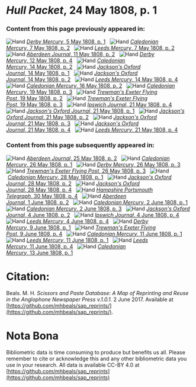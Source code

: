 # *Hull Packet*, 24 May 1808, p. 1  
  
### Content from this page previously appeared in:  
![Hand](http://scissorsandpaste.net/wp-content/uploads/2017/06/smallhandpointer.png) [*Derby Mercury*, 5 May 1808, p. 1](https://mhbeals.github.io/sap_html/Derby-Mercury/Derby-Mercury-5-May-1808-p-1)  
![Hand](http://scissorsandpaste.net/wp-content/uploads/2017/06/smallhandpointer.png) [*Caledonian Mercury*, 7 May 1808, p. 2](https://mhbeals.github.io/sap_html/Caledonian-Mercury/Caledonian-Mercury-7-May-1808-p-2)  
![Hand](http://scissorsandpaste.net/wp-content/uploads/2017/06/smallhandpointer.png) [*Leeds Mercury*, 7 May 1808, p. 2](https://mhbeals.github.io/sap_html/Leeds-Mercury/Leeds-Mercury-7-May-1808-p-2)  
![Hand](http://scissorsandpaste.net/wp-content/uploads/2017/06/smallhandpointer.png) [*Aberdeen Journal*, 11 May 1808, p. 2](https://mhbeals.github.io/sap_html/Aberdeen-Journal/Aberdeen-Journal-11-May-1808-p-2)  
![Hand](http://scissorsandpaste.net/wp-content/uploads/2017/06/smallhandpointer.png) [*Derby Mercury*, 12 May 1808, p. 4](https://mhbeals.github.io/sap_html/Derby-Mercury/Derby-Mercury-12-May-1808-p-4)  
![Hand](http://scissorsandpaste.net/wp-content/uploads/2017/06/smallhandpointer.png) [*Caledonian Mercury*, 14 May 1808, p. 2](https://mhbeals.github.io/sap_html/Caledonian-Mercury/Caledonian-Mercury-14-May-1808-p-2)  
![Hand](http://scissorsandpaste.net/wp-content/uploads/2017/06/smallhandpointer.png) [*Jackson's Oxford Journal*, 14 May 1808, p. 1](https://mhbeals.github.io/sap_html/Jackson's-Oxford-Journal/Jackson's-Oxford-Journal-14-May-1808-p-1)  
![Hand](http://scissorsandpaste.net/wp-content/uploads/2017/06/smallhandpointer.png) [*Jackson's Oxford Journal*, 14 May 1808, p. 2](https://mhbeals.github.io/sap_html/Jackson's-Oxford-Journal/Jackson's-Oxford-Journal-14-May-1808-p-2)  
![Hand](http://scissorsandpaste.net/wp-content/uploads/2017/06/smallhandpointer.png) [*Leeds Mercury*, 14 May 1808, p. 4](https://mhbeals.github.io/sap_html/Leeds-Mercury/Leeds-Mercury-14-May-1808-p-4)  
![Hand](http://scissorsandpaste.net/wp-content/uploads/2017/06/smallhandpointer.png) [*Caledonian Mercury*, 16 May 1808, p. 2](https://mhbeals.github.io/sap_html/Caledonian-Mercury/Caledonian-Mercury-16-May-1808-p-2)  
![Hand](http://scissorsandpaste.net/wp-content/uploads/2017/06/smallhandpointer.png) [*Caledonian Mercury*, 19 May 1808, p. 3](https://mhbeals.github.io/sap_html/Caledonian-Mercury/Caledonian-Mercury-19-May-1808-p-3)  
![Hand](http://scissorsandpaste.net/wp-content/uploads/2017/06/smallhandpointer.png) [*Trewman's Exeter Flying Post*, 19 May 1808, p. 2](https://mhbeals.github.io/sap_html/Trewman's-Exeter-Flying-Post/Trewman's-Exeter-Flying-Post-19-May-1808-p-2)  
![Hand](http://scissorsandpaste.net/wp-content/uploads/2017/06/smallhandpointer.png) [*Trewman's Exeter Flying Post*, 19 May 1808, p. 3](https://mhbeals.github.io/sap_html/Trewman's-Exeter-Flying-Post/Trewman's-Exeter-Flying-Post-19-May-1808-p-3)  
![Hand](http://scissorsandpaste.net/wp-content/uploads/2017/06/smallhandpointer.png) [*Ipswich Journal*, 21 May 1808, p. 4](https://mhbeals.github.io/sap_html/Ipswich-Journal/Ipswich-Journal-21-May-1808-p-4)  
![Hand](http://scissorsandpaste.net/wp-content/uploads/2017/06/smallhandpointer.png) [*Jackson's Oxford Journal*, 21 May 1808, p. 1](https://mhbeals.github.io/sap_html/Jackson's-Oxford-Journal/Jackson's-Oxford-Journal-21-May-1808-p-1)  
![Hand](http://scissorsandpaste.net/wp-content/uploads/2017/06/smallhandpointer.png) [*Jackson's Oxford Journal*, 21 May 1808, p. 2](https://mhbeals.github.io/sap_html/Jackson's-Oxford-Journal/Jackson's-Oxford-Journal-21-May-1808-p-2)  
![Hand](http://scissorsandpaste.net/wp-content/uploads/2017/06/smallhandpointer.png) [*Jackson's Oxford Journal*, 21 May 1808, p. 3](https://mhbeals.github.io/sap_html/Jackson's-Oxford-Journal/Jackson's-Oxford-Journal-21-May-1808-p-3)  
![Hand](http://scissorsandpaste.net/wp-content/uploads/2017/06/smallhandpointer.png) [*Jackson's Oxford Journal*, 21 May 1808, p. 4](https://mhbeals.github.io/sap_html/Jackson's-Oxford-Journal/Jackson's-Oxford-Journal-21-May-1808-p-4)  
![Hand](http://scissorsandpaste.net/wp-content/uploads/2017/06/smallhandpointer.png) [*Leeds Mercury*, 21 May 1808, p. 4](https://mhbeals.github.io/sap_html/Leeds-Mercury/Leeds-Mercury-21-May-1808-p-4)  
  
### Content from this page subsequently appeared in:  
![Hand](http://scissorsandpaste.net/wp-content/uploads/2017/06/smallhandpointer.png) [*Aberdeen Journal*, 25 May 1808, p. 2](https://mhbeals.github.io/sap_html/Aberdeen-Journal/Aberdeen-Journal-25-May-1808-p-2)  
![Hand](http://scissorsandpaste.net/wp-content/uploads/2017/06/smallhandpointer.png) [*Caledonian Mercury*, 26 May 1808, p. 1](https://mhbeals.github.io/sap_html/Caledonian-Mercury/Caledonian-Mercury-26-May-1808-p-1)  
![Hand](http://scissorsandpaste.net/wp-content/uploads/2017/06/smallhandpointer.png) [*Derby Mercury*, 26 May 1808, p. 3](https://mhbeals.github.io/sap_html/Derby-Mercury/Derby-Mercury-26-May-1808-p-3)  
![Hand](http://scissorsandpaste.net/wp-content/uploads/2017/06/smallhandpointer.png) [*Trewman's Exeter Flying Post*, 26 May 1808, p. 3](https://mhbeals.github.io/sap_html/Trewman's-Exeter-Flying-Post/Trewman's-Exeter-Flying-Post-26-May-1808-p-3)  
![Hand](http://scissorsandpaste.net/wp-content/uploads/2017/06/smallhandpointer.png) [*Caledonian Mercury*, 28 May 1808, p. 1](https://mhbeals.github.io/sap_html/Caledonian-Mercury/Caledonian-Mercury-28-May-1808-p-1)  
![Hand](http://scissorsandpaste.net/wp-content/uploads/2017/06/smallhandpointer.png) [*Jackson's Oxford Journal*, 28 May 1808, p. 2](https://mhbeals.github.io/sap_html/Jackson's-Oxford-Journal/Jackson's-Oxford-Journal-28-May-1808-p-2)  
![Hand](http://scissorsandpaste.net/wp-content/uploads/2017/06/smallhandpointer.png) [*Jackson's Oxford Journal*, 28 May 1808, p. 4](https://mhbeals.github.io/sap_html/Jackson's-Oxford-Journal/Jackson's-Oxford-Journal-28-May-1808-p-4)  
![Hand](http://scissorsandpaste.net/wp-content/uploads/2017/06/smallhandpointer.png) [*Hampshire Portsmouth Telegraph*, 30 May 1808, p. 4](https://mhbeals.github.io/sap_html/Hampshire-Portsmouth-Telegraph/Hampshire-Portsmouth-Telegraph-30-May-1808-p-4)  
![Hand](http://scissorsandpaste.net/wp-content/uploads/2017/06/smallhandpointer.png) [*Aberdeen Journal*, 1 June 1808, p. 2](https://mhbeals.github.io/sap_html/Aberdeen-Journal/Aberdeen-Journal-1-June-1808-p-2)  
![Hand](http://scissorsandpaste.net/wp-content/uploads/2017/06/smallhandpointer.png) [*Caledonian Mercury*, 2 June 1808, p. 1](https://mhbeals.github.io/sap_html/Caledonian-Mercury/Caledonian-Mercury-2-June-1808-p-1)  
![Hand](http://scissorsandpaste.net/wp-content/uploads/2017/06/smallhandpointer.png) [*Caledonian Mercury*, 2 June 1808, p. 3](https://mhbeals.github.io/sap_html/Caledonian-Mercury/Caledonian-Mercury-2-June-1808-p-3)  
![Hand](http://scissorsandpaste.net/wp-content/uploads/2017/06/smallhandpointer.png) [*Jackson's Oxford Journal*, 4 June 1808, p. 2](https://mhbeals.github.io/sap_html/Jackson's-Oxford-Journal/Jackson's-Oxford-Journal-4-June-1808-p-2)  
![Hand](http://scissorsandpaste.net/wp-content/uploads/2017/06/smallhandpointer.png) [*Ipswich Journal*, 4 June 1808, p. 4](https://mhbeals.github.io/sap_html/Ipswich-Journal/Ipswich-Journal-4-June-1808-p-4)  
![Hand](http://scissorsandpaste.net/wp-content/uploads/2017/06/smallhandpointer.png) [*Leeds Mercury*, 4 June 1808, p. 4](https://mhbeals.github.io/sap_html/Leeds-Mercury/Leeds-Mercury-4-June-1808-p-4)  
![Hand](http://scissorsandpaste.net/wp-content/uploads/2017/06/smallhandpointer.png) [*Derby Mercury*, 9 June 1808, p. 1](https://mhbeals.github.io/sap_html/Derby-Mercury/Derby-Mercury-9-June-1808-p-1)  
![Hand](http://scissorsandpaste.net/wp-content/uploads/2017/06/smallhandpointer.png) [*Trewman's Exeter Flying Post*, 9 June 1808, p. 4](https://mhbeals.github.io/sap_html/Trewman's-Exeter-Flying-Post/Trewman's-Exeter-Flying-Post-9-June-1808-p-4)  
![Hand](http://scissorsandpaste.net/wp-content/uploads/2017/06/smallhandpointer.png) [*Caledonian Mercury*, 11 June 1808, p. 1](https://mhbeals.github.io/sap_html/Caledonian-Mercury/Caledonian-Mercury-11-June-1808-p-1)  
![Hand](http://scissorsandpaste.net/wp-content/uploads/2017/06/smallhandpointer.png) [*Leeds Mercury*, 11 June 1808, p. 1](https://mhbeals.github.io/sap_html/Leeds-Mercury/Leeds-Mercury-11-June-1808-p-1)  
![Hand](http://scissorsandpaste.net/wp-content/uploads/2017/06/smallhandpointer.png) [*Leeds Mercury*, 11 June 1808, p. 4](https://mhbeals.github.io/sap_html/Leeds-Mercury/Leeds-Mercury-11-June-1808-p-4)  
![Hand](http://scissorsandpaste.net/wp-content/uploads/2017/06/smallhandpointer.png) [*Caledonian Mercury*, 13 June 1808, p. 1](https://mhbeals.github.io/sap_html/Caledonian-Mercury/Caledonian-Mercury-13-June-1808-p-1)  


# Citation: 

Beals. M. H. *Scissors and Paste Database: A Map of Reprinting and Reuse in the Anglophone Newspaper Press v.1.0.1.* 2 June 2017. Available at [https://github.com/mhbeals/sap_reprints/](https://github.com/mhbeals/sap_reprints/). 

# Nota Bona

Bibliometric data is time consuming to produce but benefits us all. Please remember to cite or acknowledge this and any other bibliometric data you use in your research. All data is available CC-BY 4.0 at [https://github.com/mhbeals/sap_reprints](https://github.com/mhbeals/sap_reprints)